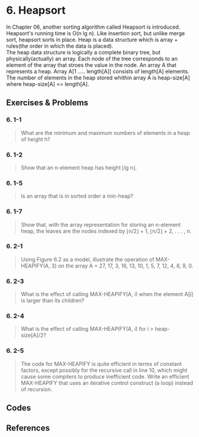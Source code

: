 
# 6. Heapsort

In Chapter 06, another sorting algorithm called Heapsort is introduced. Heapsort's running time is  O(n lg n). Like insertion sort, but unlike merge sort, heapsort sorts in place. Heap is a data structure which is array + rules(the order in which the data is placed).  
The heap data structure is logically a complete binary tree, but physically(actually) an array. Each node of the tree corresponds to an element of the array that stroes the value in the node. An array A that represents a heap. Array A[1  .....  length[A]] consists of length[A] elements. The number of elements in the heap stored whithin array A is heap-size[A] where heap-size[A] <= length[A].  

## Exercises & Problems

### 6. 1-1
> What are the minimum and maximum numbers of elements in a heap of height h?

### 6. 1-2
> Show that an n-element heap has height ⌊lg n⌋. 

### 6. 1-5
> Is an array that is in sorted order a min-heap?

### 6. 1-7
> Show that, with the array representation for storing an n-element heap, the leaves are the nodes indexed by ⌊n/2⌋ + 1, ⌊n/2⌋ + 2, . . . , n.

### 6. 2-1
> Using Figure 6.2 as a model, illustrate the operation of MAX-HEAPIFY(A, 3) on the array A = 27, 17, 3, 16, 13, 10, 1, 5, 7, 12, 4, 8, 9, 0. 

### 6. 2-3
> What is the effect of calling MAX-HEAPIFY(A, i) when the element A[i] is larger than its children? 

### 6. 2-4
> What is the effect of calling MAX-HEAPIFY(A, i) for i > heap-size[A]/2? 

### 6. 2-5
> The code for MAX-HEAPIFY is quite efficient in terms of constant factors, except possibly for the recursive call in line 10, which might cause some compilers to produce inefficient code. Write an efficient MAX-HEAPIFY that uses an iterative control construct (a loop) instead of recursion.


## Codes

## References
